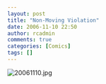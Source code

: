 ```yaml
---
layout: post
title: "Non-Moving Violation"
date: 2006-11-10 22:50
author: rcadmin
comments: true
categories: [Comics]
tags: []
---
```

<img alt="20061110.jpg" id="image956" src="http://dl.bitsmack.com/uploads/2006/11/20061110.jpg" />
